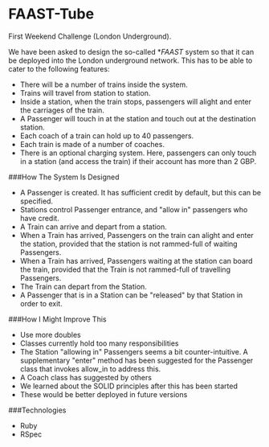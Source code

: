 FAAST-Tube
==========

First Weekend Challenge (London Underground).

We have been asked to design the so-called **FAAST* system so that it can be deployed into the London underground network.  This has to be able to cater to the following features:

- There will be a number of trains inside the system.
- Trains will travel from station to station.
- Inside a station, when the train stops, passengers will alight and enter the carriages of the train.
- A Passenger will touch in at the station and touch out at the destination station.
- Each coach of a train can hold up to 40 passengers.
- Each train is made of a number of coaches.
- There is an optional charging system.  Here, passengers can only touch in a station (and access the train) if their account has more than 2 GBP.

###How The System Is Designed
- A Passenger is created.  It has sufficient credit by default, but this can be specified.
- Stations control Passenger entrance, and "allow in" passengers who have credit.
- A Train can arrive and depart from a station.
- When a Train has arrived, Passengers on the train can alight and enter the station, provided that the station is not rammed-full of waiting Passengers.
- When a Train has arrived, Passengers waiting at the station can board the train, provided that the Train is not rammed-full of travelling Passengers.
- The Train can depart from the Station.
- A Passenger that is in a Station can be "released" by that Station in order to exit.

###How I Might Improve This
- Use more doubles
- Classes currently hold too many responsibilities
- The Station "allowing in" Passengers seems a bit counter-intuitive.  A supplementary "enter" method has been suggested for the Passenger class that invokes allow_in to address this.
- A Coach class has suggested by others
- We learned about the SOLID principles after this has been started
- These would be better deployed in future versions

###Technologies
- Ruby
- RSpec
